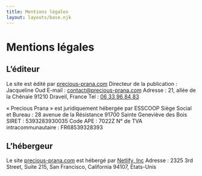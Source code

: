 ```yaml
---
title: Mentions légales
layout: layouts/base.njk
---
```


# Mentions légales

## L’éditeur

Le site est édité par [precious-prana.com](https://precious-prana.com)
Directeur de la publication : Jacqueline Oud
E-mail : <contact@precious-prana.com>
Adresse : 21, allée de la Chênaie 91210 Draveil, France
Tel : [06 33 96 84 83](tel:+33633968483)

« Precious Prana » est juridiquement hébergée par ESSCOOP
Siège Social et Bureau : 28 avenue de la Résistance 91700 Sainte Geneviève des Bois
SIRET : 5393283930035
Code APE : 7022Z
N° de TVA intracommunautaire : FR68539328393

## L’hébergeur

Le site [precious-prana.com](https://precious-prana.com) est hébergé par [Netlify, Inc](https://www.netlify.com/)
Adresse : 2325 3rd Street, Suite 215, San Francisco, California 94107, États-Unis
